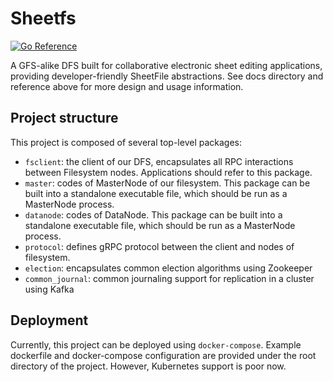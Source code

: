 # Sheetfs
[![Go Reference](https://pkg.go.dev/badge/github.com/fourstring/sheetfs.svg)](https://pkg.go.dev/github.com/fourstring/sheetfs)

A GFS-alike DFS built for collaborative electronic sheet editing applications, providing developer-friendly SheetFile abstractions. See docs directory and reference above for more design and usage information.

## Project structure
This project is composed of several top-level packages:

* `fsclient`: the client of our DFS, encapsulates all RPC interactions between Filesystem nodes. Applications should refer to this package.
* `master`: codes of MasterNode of our filesystem. This package can be built into a standalone executable file, which should be run as a MasterNode process.
* `datanode`: codes of DataNode. This package can be built into a standalone executable file, which should be run as a MasterNode process.
* `protocol`: defines gRPC protocol between the client and nodes of filesystem.
* `election`: encapsulates common election algorithms using Zookeeper
* `common_journal`: common journaling support for replication in a cluster using Kafka

## Deployment
Currently, this project can be deployed using `docker-compose`. Example dockerfile and docker-compose configuration are provided under the root directory of the project. However, Kubernetes support is poor now.